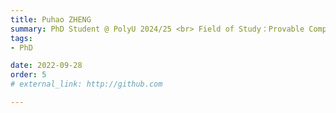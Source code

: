 ```yaml
---
title: Puhao ZHENG
summary: PhD Student @ PolyU 2024/25 <br> Field of Study：Provable Computing <br> B.E. (Harbin Engineering University) <br> M.Sc. (Karlsruhe Institute of Technology)
tags:
- PhD

date: 2022-09-28
order: 5
# external_link: http://github.com

---
```

